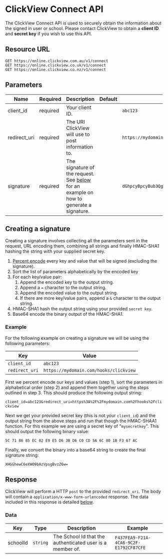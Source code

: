 # ClickView Connect API

The ClickView Connect API is used to securely obtain the information about the signed in user or school. Please contact ClickView to obtain a **client ID** and **secret key** if you wish to use this API.

## Resource URL

```http
GET https://online.clickview.com.au/v1/connect
GET https://online.clickview.co.uk/v1/connect
GET https://online.clickview.co.nz/v1/connect
```

## Parameters

| Name | Required | Description | Default | Example |
| ---- | -------- | ----------- | ------- | ------- |
| client_id | required | Your client ID. || `abc123` |
| redirect_uri | required | The URI ClickView will use to post information to. || `https://mydomain.com/hooks/clickview` |
| signature | required | The signature of the request. See [below](#creating-a-signature) for an example on how to generate a signature. | | `dGhpcyBpcyBub3QgYSByZWFsIHNpZ25hdHVyZSA6KA==` |

## Creating a signature

Creating a signature involves collecting all the parameters sent in the request, URL encoding them, combining all strings and finally HMAC-SHA1 hashing the string with your supplied secret key.

1. [Percent encode](https://tools.ietf.org/html/rfc3986#section-2.1) every key and value that will be signed (excluding the signature).
2. Sort the list of parameters alphabetically by the encoded key
3. For each key/value pair:
   1. Append the encoded key to the output string.
   2. Append a `=` character to the output string.
   3. Append the encoded value to the output string.
   4. If there are more key/value pairs, append a `&` character to the output string.
4. HMAC-SHA1 hash the output string using your provided `secret key`.
5. Base64 encode the binary output of the HMAC-SHA1.

### Example

For the following example on creating a signature we will be using the following parameters:

| Key | Value |
| ---- | ---- |
| `client_id` | `abc123` |
| `redirect_uri` | `https://mydomain.com/hooks/clickview` |

First we percent encode our keys and values (step 1), sort the parameters in alphabetical order (step 2) and append them together using the steps outlined in step 3. This should produce the following output string:

`client_id=abc123&redirect_uri=https%3A%2F%2Fmydomain.com%2Fhooks%2Fclickview`

Next we get your provided secret key (this is not your `client_id`) and the output string from the above steps and run that though the HMAC-SHAA1 function. For this example we are using a secret key of "`mysecretkey`". This should output the following binary value:

`5C 71 86 85 EC 02 E9 E5 D6 3B D6 C0 CD 5A 6C 80 1B F3 67 AC`

Finally, we convert the binary into a base64 string to create the final signature string:

`XHGGhewC6eXWO9bAzVpsgBvzZ6w=`

## Response

ClickView will perform a HTTP `post` to the provided `redirect_uri`. The body will contain a `application/x-www-form-urlencoded` response. The data included in this response is detailed [below](#data).

### Data

| Key      | Type     | Description | Example |
| -------- | -------- | ----------- | ------- |
| schoolId | `string` | The School Id that the authenticated user is a member of. | `F437FEA9-F21A-4CA6-9C2F-E1792CF87CFE`|
